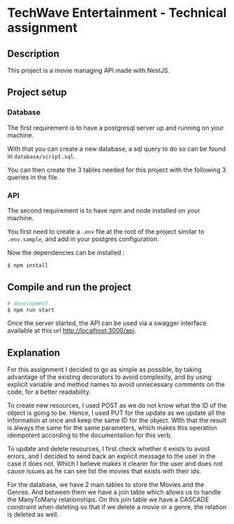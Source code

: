 # TechWave Entertainment - Technical assignment

## Description

This project is a movie managing API made with NestJS.

## Project setup

### Database

The first requirement is to have a postgresql server up and running on your machine.

With that you can create a new database, a sql query to do so can be found in `database/script.sql`.

You can then create the 3 tables needed for this project with the following 3 queries in the file.

### API

The second requirement is to have npm and node installed on your machine.

You first need to create a `.env` file at the root of the project similar to `.env.sample`, and add in your postgres configuration.

Now the dependencies can be installed :

```bash
$ npm install
```

## Compile and run the project

```bash
# development
$ npm run start
```

Once the server started, the API can be used via a swagger interface available at this url [http://localhost:3000/api](http://localhost:3000/api).

## Explanation

For this assignment I decided to go as simple as possible, by taking advantage of the existing decorators to avoid complexity, and by using explicit variable and method names to avoid unnecessary comments on the code, for a better readability.

To create new resources, I used POST as we do not know what the ID of the object is going to be. Hence, I used PUT for the update as we update all the information at once and keep the same ID for the object. WIth that the result is always the same for the same parameters, which makes this operation idempotent according to the documentation for this verb.

To update and delete resources, I first check whether it exists to avoid errors, and I decided to send back an explicit message to the user in the case it does not. Which I believe makes it clearer for the user and does not cause issues as he can see list the movies that exists with their ids.

For the database, we have 2 main tables to store the Movies and the Genres. And between them we have a join table which allows us to handle the ManyToMany relationships. On this join table we have a CASCADE constraint when deleting so that if we delete a movie or a genre, the relation is deleted as well.
